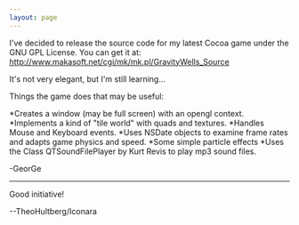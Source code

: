 ```yaml
---
layout: page
---
```


I've decided to release the source code for my latest Cocoa game under the GNU GPL License. You can get it at: http://www.makasoft.net/cgi/mk/mk.pl/GravityWells_Source

It's not very elegant, but I'm still learning... 

Things the game does that may be useful:



*Creates a window (may be full screen) with an opengl context.
*Implements a kind of "tile world" with quads and textures.
*Handles Mouse and Keyboard events.
*Uses NSDate objects to examine frame rates and adapts game physics and speed.
*Some simple particle effects
*Uses the Class QTSoundFilePlayer by Kurt Revis to play mp3 sound files.

-GeorGe

----

Good initiative!

--TheoHultberg/Iconara
